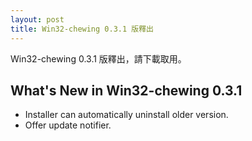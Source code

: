```yaml
---
layout: post
title: Win32-chewing 0.3.1 版釋出
---
```

Win32-chewing 0.3.1 版釋出，請下載取用。

What's New in Win32-chewing 0.3.1
----------------------------------------------------------
* Installer can automatically uninstall older version.
* Offer update notifier. 
